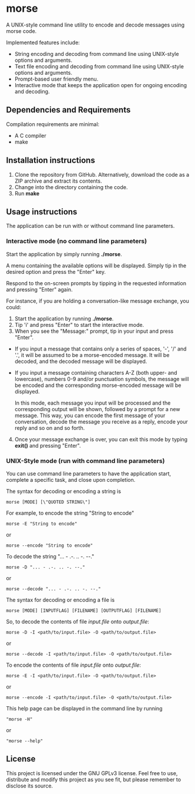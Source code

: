 # morse
A UNIX-style command line utility to encode and decode messages using morse code.

Implemented features include:
- String encoding and decoding from command line using UNIX-style options and arguments.
- Text file encoding and decoding from command line using UNIX-style options and arguments.
- Prompt-based user friendly menu.
- Interactive mode that keeps the application open for ongoing encoding and decoding.

## Dependencies and Requirements
Compilation requirements are minimal:
- A C compiler
- make 

## Installation instructions
1. Clone the repository from GitHub. Alternatively, download the code as a ZIP archive and extract its contents.
2. Change into the directory containing the code.
3. Run **make**

## Usage instructions
The application can be run with or without command line parameters.

### Interactive mode (no command line parameters)
Start the application by simply running **./morse**.

A menu containing the available options will be displayed. Simply tip in the desired option and press the "Enter" key.

Respond to the on-screen prompts by tipping in the requested information and pressing "Enter" again.

For instance, if you are holding a conversation-like message exchange, you could:
1. Start the application by running **./morse**.
2. Tip 'i' and press "Enter" to start the interactive mode.
3. When you see the "Message:" prompt, tip in your input and press "Enter".
* If you input a message that contains only a series of spaces, '-', '/' and '.',  it will be assumed to be a morse-encoded message. It will be decoded, and the decoded message will be displayed.
* If you input a message containing characters A-Z (both upper- and lowercase), numbers 0-9 and/or punctuation symbols, the message will be encoded and the corresponding morse-encoded message will be displayed.

   In this mode, each message you input will be processed and the corresponding output will be shown, followed by a prompt for a new message. This way, you can encode the first message of your conversation, decode the message you receive as a reply, encode your reply and so on and so forth.

4. Once your message exchange is over, you can exit this mode by typing **exit()** and pressing "Enter".

### UNIX-Style mode (run with command line parameters)
You can use command line parameters to have the application start, complete a specific task, and close upon completion.

The syntax for decoding or encoding a string is

   ```morse [MODE] [\"QUOTED STRING\"]```

For example, to encode the string "String to encode"

   ```morse -E "String to encode"```

or

   ```morse --encode "String to encode"```

To decode the string "... - .-. .. -. --."

   ```morse -D "... - .-. .. -. --."```

or

   ```morse --decode "... - .-. .. -. --."```

The syntax for decoding or encoding a file is

   ```morse [MODE] [INPUTFLAG] [FILENAME] [OUTPUTFLAG] [FILENAME]```

So, to decode the contents of file *input.file* onto *output.file*:

   ```morse -D -I <path/to/input.file> -O <path/to/output.file>```

or

   ```morse --decode -I <path/to/input.file> -O <path/to/output.file>```

To encode the contents of file *input.file* onto *output.file*:

   ```morse -E -I <path/to/input.file> -O <path/to/output.file>```

or

   ```morse --encode -I <path/to/input.file> -O <path/to/output.file>```

This help page can be displayed in the command line by running 

   ```"morse -H"```

or 

   ```"morse --help"```


## License
This project is licensed under the GNU GPLv3 license. Feel free to use, distribute and modify this project as you see fit, but please remember to disclose its source.